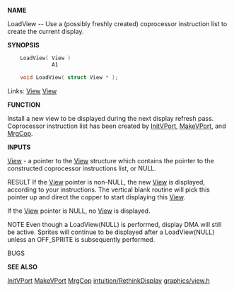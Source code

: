 
**NAME**

LoadView -- Use a (possibly freshly created) coprocessor instruction
list to create the current display.

**SYNOPSIS**

```c
    LoadView( View )
              A1

    void LoadView( struct View * );

```
Links: [View](_00B8) [View](_00B8) 

**FUNCTION**

Install a new view to be displayed during the next display
refresh pass.
Coprocessor instruction list has been created by
[InitVPort](../graphics/InitVPort), [MakeVPort](../graphics/MakeVPort), and [MrgCop](../graphics/MrgCop).

**INPUTS**

[View](_00B8) - a pointer to the [View](_00B8) structure which contains the
pointer to the constructed coprocessor instructions list, or NULL.

RESULT
If the [View](_00B8) pointer is non-NULL, the new [View](_00B8) is displayed,
according to your instructions.  The vertical blank routine
will pick this pointer up and direct the copper to start
displaying this [View](_00B8).

If the [View](_00B8) pointer is NULL, no [View](_00B8) is displayed.

NOTE
Even though a LoadView(NULL) is performed, display DMA will still be
active.  Sprites will continue to be displayed after a LoadView(NULL)
unless an OFF_SPRITE is subsequently performed.

BUGS

**SEE ALSO**

[InitVPort](../graphics/InitVPort) [MakeVPort](../graphics/MakeVPort) [MrgCop](../graphics/MrgCop) [intuition/RethinkDisplay](RethinkDisplay)
[graphics/view.h](_00B8)
